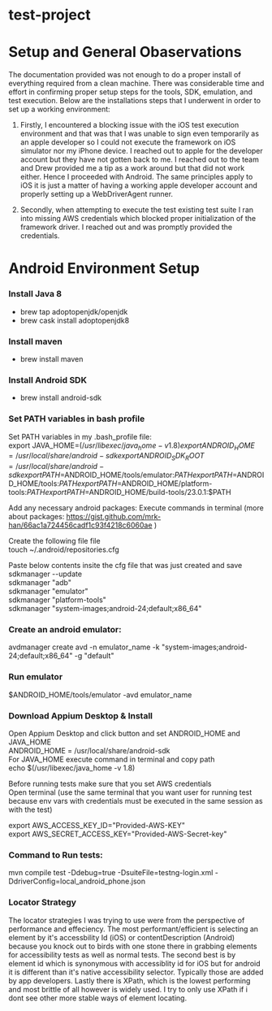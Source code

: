 # test-project

# Setup and General Obaservations
The documentation provided was not enough to do a proper install of everything required from a clean machine. There was considerable time and effort in confirming proper setup steps for the tools, SDK, emulation, and test execution. Below are the installations steps that I underwent in order to set up a working environment:

1. Firstly, I encountered a blocking issue with the iOS test execution environment and that was that I was unable to sign even temporarily as an apple developer so I could not execute the framework on iOS simulator nor my iPhone device. I reached out to apple for the developer account but they have not gotten back to me. I reached out to the team and Drew provided me a tip as a work around but that did not work either. Hence I proceeded with Android. The same principles apply to iOS it is just a matter of having a working apple developer account and properly setting up a WebDriverAgent runner.
    
2. Secondly, when attempting to execute the test existing test suite I ran into missing AWS credentials which blocked proper initialization of the framework driver. I reached out and was promptly provided the credentials.

# Android Environment Setup
### Install Java 8
* brew tap adoptopenjdk/openjdk
* brew cask install adoptopenjdk8

### Install maven
* brew install maven

### Install Android SDK
* brew install android-sdk


### Set PATH variables in bash profile
Set PATH variables in my .bash_profile file:  
export JAVA_HOME=$(/usr/libexec/java_home -v 1.8)  
export ANDROID_HOME=/usr/local/share/android-sdk   
export ANDROID_SDK_ROOT=/usr/local/share/android-sdk   
export PATH=$ANDROID_HOME/tools/emulator:$PATH    
export PATH=$ANDROID_HOME/tools:$PATH   
export PATH=$ANDROID_HOME/platform-tools:$PATH  
export PATH=$ANDROID_HOME/build-tools/23.0.1:$PATH   



Add any necessary android packages:
Execute commands in terminal (more about packages: https://gist.github.com/mrk-han/66ac1a724456cadf1c93f4218c6060ae )

Create the following file file   
touch ~/.android/repositories.cfg

Paste below contents insite the cfg file that was just created and save  
sdkmanager --update   
sdkmanager "adb"   
sdkmanager "emulator"   
sdkmanager "platform-tools"   
sdkmanager "system-images;android-24;default;x86_64"   


### Create an android emulator:
avdmanager create avd -n emulator_name -k "system-images;android-24;default;x86_64" -g "default"

### Run emulator
$ANDROID_HOME/tools/emulator -avd emulator_name

### Download Appium Desktop & Install 
Open Appium Desktop and click <Edit configuration> button and set ANDROID_HOME and JAVA_HOME  
ANDROID_HOME = /usr/local/share/android-sdk  
For JAVA_HOME execute command in terminal and copy path  
echo $(/usr/libexec/java_home -v 1.8)

Before running tests make sure that you set AWS credentials  
Open terminal (use the same terminal that you want user for running test because env vars with credentials must be executed in the same session as with the test)  

export AWS_ACCESS_KEY_ID="Provided-AWS-KEY"  
export AWS_SECRET_ACCESS_KEY="Provided-AWS-Secret-key"  

### Command to Run tests:
mvn compile test -Ddebug=true -DsuiteFile=testng-login.xml -DdriverConfig=local_android_phone.json

### Locator Strategy
The locator strategies I was trying to use were from the perspective of performance and effeciency. The most performant/efficient is selecting an element by it's accessbility Id (iOS) or contentDescription (Android) because you knock out to birds with one stone there in grabbing elements for accessibility tests as well as normal tests. The second best is by element id which is synonymous with accessiblity id for iOS but for android it is different than it's native accessibility selector. Typically those are added by app developers. Lastly there is XPath, which is the lowest performing and most brittle of all however is widely used. I try to only use XPath if i dont see other more stable ways of element locating.

